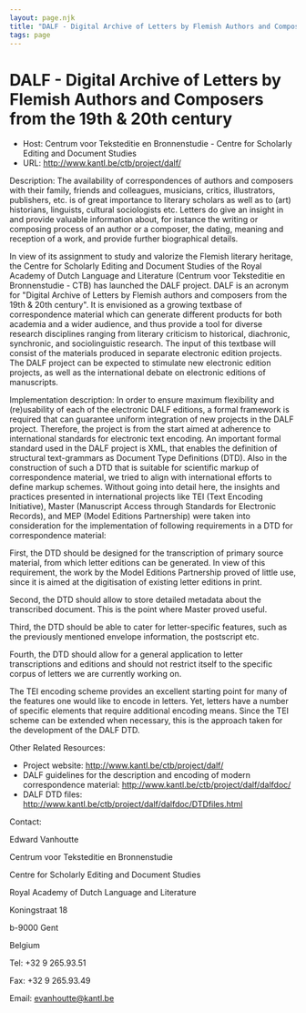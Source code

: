 ```yaml
---
layout: page.njk
title: "DALF - Digital Archive of Letters by Flemish Authors and Composers from the 19th & 20th century"
tags: page
---
```

# DALF - Digital Archive of Letters by Flemish Authors and Composers from the 19th & 20th century




* Host: Centrum voor Teksteditie en Bronnenstudie - Centre for Scholarly Editing and
 Document Studies
* URL: <http://www.kantl.be/ctb/project/dalf/>



Description:
 The availability of correspondences of authors and composers with their family, friends
 and colleagues, musicians, critics, illustrators, publishers, etc. is of great importance
 to literary scholars as well as to (art) historians, linguists, cultural sociologists
 etc. Letters do give an insight in and provide valuable information about, for instance
 the writing or composing process of an author or a composer, the dating, meaning and
 reception of a work, and provide further biographical details.
 
 
 
 In view of its assignment to study and valorize the Flemish literary heritage, the
 Centre for Scholarly Editing and Document Studies of the Royal Academy of Dutch Language
 and Literature (Centrum voor Teksteditie en Bronnenstudie - CTB) has launched the
 DALF project. DALF is an acronym for "Digital Archive of Letters by Flemish authors
 and composers from the 19th & 20th century". It is envisioned as a growing textbase
 of correspondence material which can generate different products for both academia
 and a wider audience, and thus provide a tool for diverse research disciplines ranging
 from literary criticism to historical, diachronic, synchronic, and sociolinguistic
 research. The input of this textbase will consist of the materials produced in separate
 electronic edition projects. The DALF project can be expected to stimulate new electronic
 edition projects, as well as the international debate on electronic editions of manuscripts.
 
 
 
 



Implementation description:
 In order to ensure maximum flexibility and (re)usability of each of the electronic
 DALF editions, a formal framework is required that can guarantee uniform integration
 of new projects in the DALF project. Therefore, the project is from the start aimed
 at adherence to international standards for electronic text encoding. An important
 formal standard used in the DALF project is XML, that enables the definition of structural
 text-grammars as Document Type Definitions (DTD). Also in the construction of such
 a DTD that is suitable for scientific markup of correspondence material, we tried
 to align with international efforts to define markup schemes. Without going into detail
 here, the insights and practices presented in international projects like TEI (Text
 Encoding Initiative), Master (Manuscript Access through Standards for Electronic Records),
 and MEP (Model Editions Partnership) were taken into consideration for the implementation
 of following requirements in a DTD for correspondence material:
 
 
 
 First, the DTD should be designed for the transcription of primary source material,
 from which letter editions can be generated. In view of this requirement, the work
 by the Model Editions Partnership proved of little use, since it is aimed at the digitisation
 of existing letter editions in print.
 
 Second, the DTD should allow to store detailed metadata about the transcribed document.
 This is the point where Master proved useful.
 
 Third, the DTD should be able to cater for letter-specific features, such as the previously
 mentioned envelope information, the postscript etc.
 
 Fourth, the DTD should allow for a general application to letter transcriptions and
 editions and should not restrict itself to the specific corpus of letters we are currently
 working on.
 
 
 
 The TEI encoding scheme provides an excellent starting point for many of the features
 one would like to encode in letters. Yet, letters have a number of specific elements
 that require additional encoding means. Since the TEI scheme can be extended when
 necessary, this is the approach taken for the development of the DALF DTD.



Other Related Resources:
 


* Project website: <http://www.kantl.be/ctb/project/dalf/>
* DALF guidelines for the description and encoding of modern correspondence material:
 <http://www.kantl.be/ctb/project/dalf/dalfdoc/>
* DALF DTD files: <http://www.kantl.be/ctb/project/dalf/dalfdoc/DTDfiles.html>



Contact: 



Edward Vanhoutte


Centrum voor Teksteditie en Bronnenstudie
 
 Centre for Scholarly Editing and Document Studies
 
 Royal Academy of Dutch Language and Literature
 
 Koningstraat 18
 
 b-9000 Gent
 
 Belgium


Tel: +32 9 265.93.51


Fax: +32 9 265.93.49


Email: [evanhoutte@kantl.be](mailto:evanhoutte@kantl.be)





